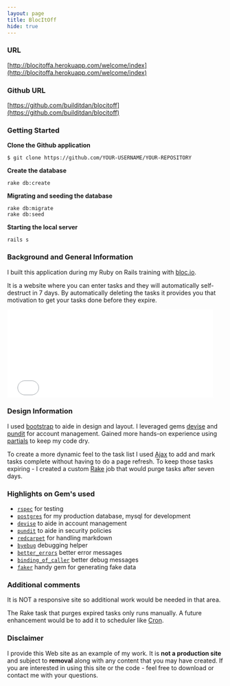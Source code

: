 ```yaml
---
layout: page
title: BlocItOff
hide: true
---
```


### URL
[http://blocitoffa.herokuapp.com/welcome/index](http://blocitoffa.herokuapp.com/welcome/index)

### Github URL
[https://github.com/builditdan/blocitoff](https://github.com/builditdan/blocitoff)

### Getting Started

**Clone the Github application**

```
$ git clone https://github.com/YOUR-USERNAME/YOUR-REPOSITORY
```

**Create the database**

```
rake db:create
```

**Migrating and seeding the database**

```
rake db:migrate
rake db:seed
```

**Starting the local server**

```
rails s

```

### Background and General Information
I built this application during my Ruby on Rails training with [bloc.io](https://bloc.io).

It is a website where you can enter tasks and they will automatically self-destruct in 7 days. By automatically deleting the tasks it provides you that motivation to get your tasks done before they expire.

<iframe src="//giphy.com/embed/8p8E1sylIARDW" width="480" height="204" frameBorder="0" class="giphy-embed" allowFullScreen></iframe><p><a href="http://giphy.com/gifs/excited-8p8E1sylIARDW"></a></p>

### Design Information
I used [bootstrap](http://getbootstrap.com/) to aide in design and layout. I leveraged gems [devise](https://github.com/plataformatec/devise) and [pundit](https://github.com/elabs/pundit) for account management. Gained more hands-on experience using [partials](http://guides.rubyonrails.org/layouts_and_rendering.html#using-partials) to keep my code dry.

To create a more dynamic feel to the task list I used [Ajax](http://guides.rubyonrails.org/working_with_javascript_in_rails.html) to add and mark tasks complete without having to do a page refresh. To keep those tasks expiring - I created a custom [Rake](http://guides.rubyonrails.org/command_line.html#rake) job that would purge tasks after seven days.

### Highlights on Gem's used
* [`rspec`](https://github.com/rspec/rspec-rails) for testing
* [`postgres`](http://www.postgresql.org/) for my production database, mysql for development
* [`devise`](https://github.com/plataformatec/devise) to aide in account management
* [`pundit`](https://github.com/elabs/pundit) to aide in security policies
* [`redcarpet`](https://github.com/vmg/redcarpet) for handling markdown
* [`byebug`](https://github.com/deivid-rodriguez/byebug) debugging helper
* [`better_errors`](https://github.com/charliesome/better_errors) better error messages
* [`binding_of_caller`](https://github.com/banister/binding_of_caller) better debug messages
* [`faker`](https://github.com/stympy/faker) handy gem for generating fake data

### Additional comments
It is NOT a responsive site so additional work would be needed in that area.

The Rake task that purges expired tasks only runs manually. A future enhancement would be to add it to scheduler like [Cron](https://en.wikipedia.org/wiki/Cron).

### Disclaimer
I provide this Web site as an example of my work. It is **not a production site** and subject to **removal** along with any content that you may have created. If you are interested in using this site or the code - feel free to download or contact me with your questions.
